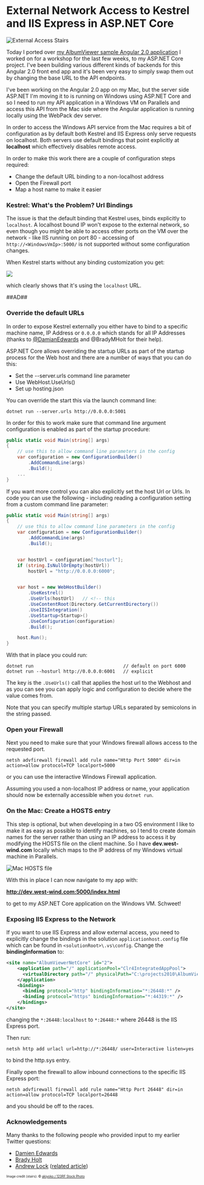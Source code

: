 ﻿# External Network Access to Kestrel and IIS Express in ASP.NET Core

![External Access Stairs](ExternalStairs_clip.jpg)

Today I ported over [my AlbumViewer sample Angular 2.0 application](https://github.com/RickStrahl/AlbumViewerVNext) I worked on for a workshop for the last few weeks, to my ASP.NET Core project. I've been building various different kinds of backends for this Angular 2.0 front end app and it's been very easy to simply swap them out by changing the base URL to the API endpoints.

I've been working on the Angular 2.0 app on my Mac, but the server side ASP.NET I'm moving it to is running on Windows using ASP.NET Core and so I need to run my API application in a Windows VM on Parallels and access this API from the Mac side where the Angular application is running locally using the WebPack dev server. 

In order to access the Windows API service from the Mac requires a bit of configuration as by default both Kestrel and IIS Express only serve requests on localhost. Both servers use default bindings that point explicitly at **localhost** which effectively disables remote access.

In order to make this work there are a couple of configuration steps required:

* Change the default URL binding to a non-localhost address
* Open the Firewall port
* Map a host name to make it easier


### Kestrel: What's the Problem? Url Bindings
The issue is that the default binding that Kestrel uses, binds explicitly to `localhost`. A localhost bound IP won't expose to the external network, so even though you might be able to access other ports on the VM over the network - like IIS running on port 80 - accessing of `http://<WindowsVmIp>:5000/` is not supported without some configuration changes.

When Kestrel starts without any binding customization you get:

![](defaultListener.png)

which clearly shows that it's using the `localhost` URL.

##AD##

### Override the default URLs
In order to expose Kestrel externally you either have to bind to a specific machine name, IP Address or `0.0.0.0` which stands for all IP Addresses (thanks to [@DamianEdwards](https://twitter.com/DamianEdwards) and @BradyMHolt for their help). 

ASP.NET Core allows overriding the startup URLs as part of the startup process for the Web host and there are a number of ways that you can do this:

* Set the --server.urls command line parameter
* Use WebHost.UseUrls()
* Set up hosting.json

You can override the start this via the launch command line:

```
dotnet run --server.urls http://0.0.0.0:5001
```

In order for this to work make sure that command line argument configuration is enabled as part of the startup procedure:

```csharp
public static void Main(string[] args)
{
    // use this to allow command line parameters in the config
    var configuration = new ConfigurationBuilder()
        .AddCommandLine(args)
        .Build();
    ...
}
```

If you want more control you can also explicitly set the host Url or Urls. In code you can use the following - including reading a configuration setting from a custom command line parameter:

```cs
public static void Main(string[] args)
{
    // use this to allow command line parameters in the config
    var configuration = new ConfigurationBuilder()
        .AddCommandLine(args)
        .Build();


    var hostUrl = configuration["hosturl"];
    if (string.IsNullOrEmpty(hostUrl))
        hostUrl = "http://0.0.0.0:6000";


    var host = new WebHostBuilder()
        .UseKestrel()                
        .UseUrls(hostUrl)   // <!-- this 
        .UseContentRoot(Directory.GetCurrentDirectory())
        .UseIISIntegration()
        .UseStartup<Startup>()
        .UseConfiguration(configuration)
        .Build();

    host.Run();
}
```

With that in place you could run:

```
dotnet run                                 // default on port 6000
dotnet run --hosturl http://0.0.0.0:6001   // explicit
```

The key is the `.UseUrls()` call that applies the host url to the Webhost and as you can see you can apply logic and configuration to decide where the value comes from.

Note that you can specify multiple startup URLs separated by semicolons in the string passed.

### Open your Firewall
Next you need to make sure that your Windows firewall allows access to the requested port.

```
netsh advfirewall firewall add rule name="Http Port 5000" dir=in action=allow protocol=TCP localport=5000
```

or you can use the interactive Windows Firewall application. 

Assuming you used a non-localhost IP address or name, your application should now be externally accessible when you `dotnet run`.

### On the Mac: Create a HOSTS entry
This step is optional, but when developing in a two OS environment I like to make it as easy as possible to identify machines, so I tend to create domain names for the server rather than using an IP address to access it by modifying the HOSTS file on the client machine.  So I have **dev.west-wind.com** locally which maps to the IP address of my Windows virtual machine  in Parallels.

![Mac HOSTS file](MacHosts.png)

With this in place I can now navigate to my app with:

**http://dev.west-wind.com:5000/index.html**

to get to my ASP.NET Core application on the Windows VM. Schweet!


### Exposing IIS Express to the Network
If you want to use IIS Express and allow external access, you need to explicitly change the bindings in the solution `applicationhost.config` file which can be found in `<solutionRoot>\.vs\config`. Change the **bindingInformation** to:

```xml
<site name="AlbumViewerNetCore" id="2">
    <application path="/" applicationPool="Clr4IntegratedAppPool">
      <virtualDirectory path="/" physicalPath="C:\projects2010\AlbumViewerVNext\src\AlbumViewerNetCore" />
    </application>
    <bindings>          
      <binding protocol="http" bindingInformation="*:26448:*" />
      <binding protocol="https" bindingInformation="*:44319:*" />
    </bindings>
</site>
```

changing the `*:26448:localhost` to `*:26448:*` where 26448 is the IIS Express port.

Then run: 

```
netsh http add urlacl url=http://*:26448/ user=Interactive listen=yes
```

to bind the http.sys entry. 

Finally open the firewall to allow inbound connections to the specific IIS Express port:

```
netsh advfirewall firewall add rule name="Http Port 26448" dir=in action=allow protocol=TCP localport=26448
```

and you should be off to the races.

### Acknowledgements
Many thanks to the following people who provided input to my earlier Twitter questions:

* [Damien Edwards](https://twitter.com/DamianEdwards/)
* [Brady Holt](https://twitter.com/bradymholt)
* [Andrew Lock](https://twitter.com/andrewlocknet) ([related article](https://andrewlock.net/configuring-urls-with-kestrel-iis-and-iis-express-with-asp-net-core/))


<small style='font-size: 0.6em'>
Image credit (stairs): &copy; <a href='http://www.123rf.com/profile_akiyoko'>akiyoko / 123RF Stock Photo</a>
</small>




<!-- Post Configuration -->
<!--
```xml
<blogpost>
<abstract>
Recently I needed to connect to my Windows based ASP.NET Core API from my Mac and in order for that to work some configuration settings are necesary so that the ASP.NET applications can serve HTTP content to the external network connection that this entails. In this post I show what you have to do to enable remote connections both using the Kestrel and IIS Express Web servers.
</abstract>
<categories>
ASP.NET Core,IIS
</categories>
<keywords>
ASP.NET Core,Kestrel,IIS Express,Mac,Network,External
</keywords>
<weblogs>
<postid>24643</postid>
<weblog>
Rick Strahl's Weblog
</weblog>
</weblogs>
</blogpost>
```
-->
<!-- End Post Configuration -->
